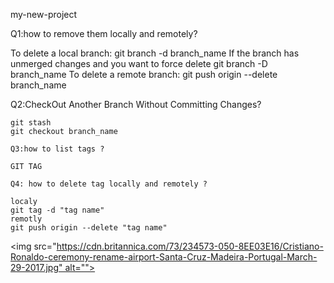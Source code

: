 my-new-project
  

Q1:how to remove them locally and remotely?

To delete a local branch:
    git branch -d branch_name
If the branch has unmerged changes and you want to force delete
    git branch -D branch_name
To delete a remote branch:
    git push origin --delete branch_name

Q2:CheckOut Another Branch Without Committing Changes?

    git stash
    git checkout branch_name

    Q3:how to list tags ?

    GIT TAG

    Q4: how to delete tag locally and remotely ?

    localy 
    git tag -d "tag name"
    remotly
    git push origin --delete "tag name"


<img src="https://cdn.britannica.com/73/234573-050-8EE03E16/Cristiano-Ronaldo-ceremony-rename-airport-Santa-Cruz-Madeira-Portugal-March-29-2017.jpg" alt="">
